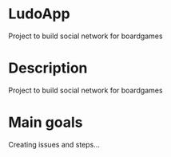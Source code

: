 # LudoApp
Project to build social network for boardgames

# Description
Project to build social network for boardgames

# Main goals



Creating issues and steps...
